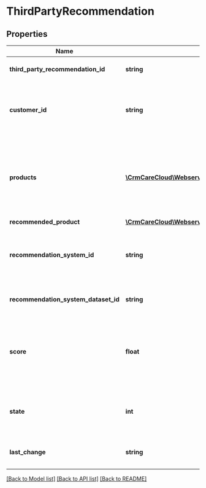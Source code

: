 # ThirdPartyRecommendation

## Properties
Name | Type | Description | Notes
------------ | ------------- | ------------- | -------------
**third_party_recommendation_id** | **string** | The unique ID of the third party recommendation. | [optional] 
**customer_id** | **string** | The unique ID of the CareCloud customer. Required only if &#x60;products&#x60; parameter is not set. | [optional] 
**products** | [**\CrmCareCloud\Webservice\RestApi\Client\Model\ProductIdentification[]**](ProductIdentification.md) | Products from the shopping cart to which the recommended product is linked. Structure is required only if the parameter &#x60;customer_id&#x60; is not set. | 
**recommended_product** | [**\CrmCareCloud\Webservice\RestApi\Client\Model\ProductIdentification**](ProductIdentification.md) |  | 
**recommendation_system_id** | **string** | The unique ID of the third party recommendation system from resource recommendation systems. | 
**recommendation_system_dataset_id** | **string** | The unique ID of the third party recommendation system dataset. | 
**score** | **float** | Score of the recommendation. Depends of score we will pick products to recommendation. Higher score means better results. | 
**state** | **int** | State of the recommendation. *Possible values are: 0 - deleted / 1 - active / 2 - non active* | [optional] 
**last_change** | **string** | Date and time of the last change. *(YYYY-MM-DD HH:MM:SS)* | [optional] 

[[Back to Model list]](../../README.md#documentation-for-models) [[Back to API list]](../../README.md#documentation-for-api-endpoints) [[Back to README]](../../README.md)

